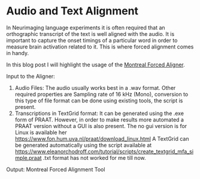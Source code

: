 # Audio and Text Alignment

In Neurimaging language experiments it is often required that an orthographic transcript of the text is well aligned with the audio.
It is important to capture the onset timings of a particular word in order to measure brain activation related to it. This is where
forced alignment comes in handy.

In this blog post I will highlight the usage of the [Montreal Forced Aligner](https://montreal-forced-aligner.readthedocs.io/en/latest/). 

Input to the Aligner:
1. Audio Files:
   The audio usually works best in a .wav format. Other required properties are
   Sampling rate of 16 kHz (Mono), conversion to this type of file format can be done using existing tools, the script is present. 
3. Transcriptions in TextGrid format:
   It can be generated using the .exe form of PRAAT. However, in order to make results more automated a PRAAT version without a GUI is also
present. The no gui version is for Linux is available her https://www.fon.hum.uva.nl/praat/download_linux.html
A TextGrid can be generated automatically using the script available at https://www.eleanorchodroff.com/tutorial/scripts/create_textgrid_mfa_simple.praat
.txt format has not worked for me till now. 


Output:
Montreal Forced Alignment Tool
